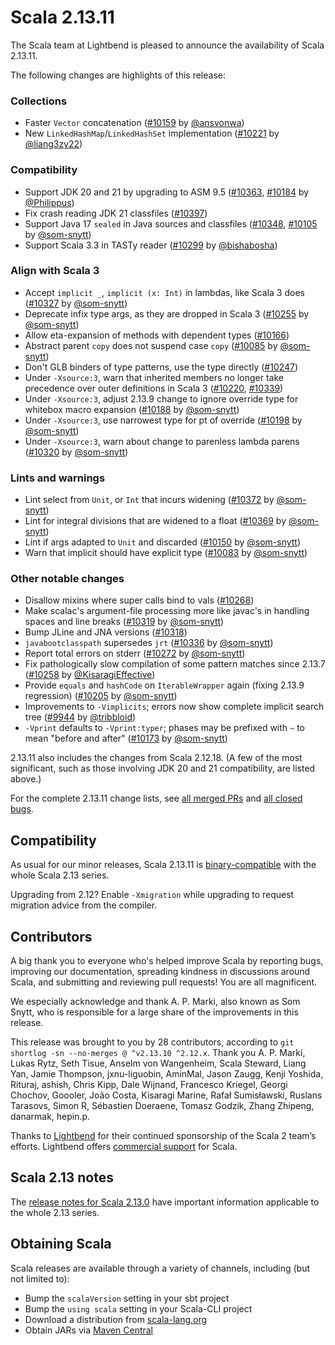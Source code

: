 # Scala 2.13.11

The Scala team at Lightbend is pleased to announce the availability of Scala 2.13.11.

The following changes are highlights of this release:

### Collections

* Faster `Vector` concatenation ([#10159](https://github.com/scala/scala/pull/10159) by [@ansvonwa](https://github.com/ansvonwa))
* New `LinkedHashMap`/`LinkedHashSet` implementation ([#10221](https://github.com/scala/scala/pull/10221) by [@liang3zy22](https://github.com/liang3zy22))

### Compatibility

* Support JDK 20 and 21 by upgrading to ASM 9.5 ([#10363](https://github.com/scala/scala/pull/10363), [#10184](https://github.com/scala/scala/pull/10184) by [@Philippus](https://github.com/Philippus))
* Fix crash reading JDK 21 classfiles ([#10397](https://github.com/scala/scala/pull/10397))
* Support Java 17 `sealed` in Java sources and classfiles ([#10348](https://github.com/scala/scala/pull/10348), [#10105](https://github.com/scala/scala/pull/10105) by [@som-snytt](https://github.com/som-snytt))
* Support Scala 3.3 in TASTy reader ([#10299](https://github.com/scala/scala/pull/10299) by [@bishabosha](https://github.com/bishabosha))

### Align with Scala 3

* Accept `implicit _`, `implicit (x: Int)` in lambdas, like Scala 3 does ([#10327](https://github.com/scala/scala/pull/10327) by [@som-snytt](https://github.com/som-snytt))
* Deprecate infix type args, as they are dropped in Scala 3 ([#10255](https://github.com/scala/scala/pull/10255) by [@som-snytt](https://github.com/som-snytt))
* Allow eta-expansion of methods with dependent types ([#10166](https://github.com/scala/scala/pull/10166))
* Abstract parent `copy` does not suspend case `copy` ([#10085](https://github.com/scala/scala/pull/10085) by [@som-snytt](https://github.com/som-snytt))
* Don't GLB binders of type patterns, use the type directly ([#10247](https://github.com/scala/scala/pull/10247))
* Under `-Xsource:3`, warn that inherited members no longer take precedence over outer definitions in Scala 3 ([#10220](https://github.com/scala/scala/pull/10220), [#10339](https://github.com/scala/scala/pull/10339))
* Under `-Xsource:3`, adjust 2.13.9 change to ignore override type for whitebox macro expansion ([#10188](https://github.com/scala/scala/pull/10188) by [@som-snytt](https://github.com/som-snytt))
* Under `-Xsource:3`, use narrowest type for pt of override  ([#10198](https://github.com/scala/scala/pull/10198) by [@som-snytt](https://github.com/som-snytt))
* Under `-Xsource:3`, warn about change to parenless lambda parens ([#10320](https://github.com/scala/scala/pull/10320) by [@som-snytt](https://github.com/som-snytt))

### Lints and warnings

* Lint select from `Unit`, or `Int` that incurs widening ([#10372](https://github.com/scala/scala/pull/10372) by [@som-snytt](https://github.com/som-snytt))
* Lint for integral divisions that are widened to a float ([#10369](https://github.com/scala/scala/pull/10369) by [@som-snytt](https://github.com/som-snytt))
* Lint if args adapted to `Unit` and discarded ([#10150](https://github.com/scala/scala/pull/10150) by [@som-snytt](https://github.com/som-snytt))
* Warn that implicit should have explicit type ([#10083](https://github.com/scala/scala/pull/10083) by [@som-snytt](https://github.com/som-snytt))

### Other notable changes

* Disallow mixins where super calls bind to vals ([#10268](https://github.com/scala/scala/pull/10268))
* Make scalac's argument-file processing more like javac's in handling spaces and line breaks ([#10319](https://github.com/scala/scala/pull/10319) by [@som-snytt](https://github.com/som-snytt))
* Bump JLine and JNA versions ([#10318](https://github.com/scala/scala/pull/10318))
* `javabootclasspath` supersedes `jrt` ([#10336](https://github.com/scala/scala/pull/10336) by [@som-snytt](https://github.com/som-snytt))
* Report total errors on stderr ([#10272](https://github.com/scala/scala/pull/10272) by [@som-snytt](https://github.com/som-snytt))
* Fix pathologically slow compilation of some pattern matches since 2.13.7 ([#10258](https://github.com/scala/scala/pull/10258) by [@KisaragiEffective](https://github.com/KisaragiEffective))
* Provide `equals` and `hashCode` on `IterableWrapper` again (fixing 2.13.9 regression) ([#10205](https://github.com/scala/scala/pull/10205) by [@som-snytt](https://github.com/som-snytt))
* Improvements to `-Vimplicits`; errors now show complete implicit search tree ([#9944](https://github.com/scala/scala/pull/9944) by [@tribbloid](https://github.com/tribbloid))
* `-Vprint` defaults to `-Vprint:typer`; phases may be prefixed with `~` to mean "before and after" ([#10173](https://github.com/scala/scala/pull/10173) by [@som-snytt](https://github.com/som-snytt))

2.13.11 also includes the changes from Scala 2.12.18. (A few of the most significant, such as those involving JDK 20 and 21 compatibility, are listed above.)

For the complete 2.13.11 change lists, see [all merged PRs](https://github.com/scala/scala/pulls?q=is%3Amerged%20milestone%3A2.13.11) and [all closed bugs](https://github.com/scala/bug/issues?utf8=%E2%9C%93&q=is%3Aclosed+milestone%3A2.13.11).

## Compatibility

As usual for our minor releases, Scala 2.13.11 is [binary-compatible](https://docs.scala-lang.org/overviews/core/binary-compatibility-of-scala-releases.html) with the whole Scala 2.13 series.

Upgrading from 2.12? Enable `-Xmigration` while upgrading to request migration advice from the compiler.

## Contributors

A big thank you to everyone who's helped improve Scala by reporting bugs, improving our documentation, spreading kindness in discussions around Scala, and submitting and reviewing pull requests! You are all magnificent.

We especially acknowledge and thank A. P. Marki, also known as Som Snytt, who is responsible for a large share of the improvements in this release.

This release was brought to you by 28 contributors, according to `git shortlog -sn --no-merges @ ^v2.13.10 ^2.12.x`. Thank you A. P. Marki, Lukas Rytz, Seth Tisue, Anselm von Wangenheim, Scala Steward, Liang Yan, Jamie Thompson, jxnu-liguobin, AminMal, Jason Zaugg, Kenji Yoshida, Rituraj, ashish, Chris Kipp, Dale Wijnand, Francesco Kriegel, Georgi Chochov, Goooler, João Costa, Kisaragi Marine, Rafał Sumisławski, Ruslans Tarasovs, Simon R, Sébastien Doeraene, Tomasz Godzik, Zhang Zhipeng, danarmak, hepin.p.

Thanks to [Lightbend](https://www.lightbend.com/scala) for their continued sponsorship of the Scala 2 team’s efforts. Lightbend offers [commercial support](https://www.lightbend.com/lightbend-platform-subscription) for Scala.

## Scala 2.13 notes

The [release notes for Scala 2.13.0](https://github.com/scala/scala/releases/v2.13.0) have important information applicable to the whole 2.13 series.

## Obtaining Scala

Scala releases are available through a variety of channels, including (but not limited to):

* Bump the `scalaVersion` setting in your sbt project
* Bump the `using scala` setting in your Scala-CLI project
* Download a distribution from [scala-lang.org](https://scala-lang.org/download/2.13.11.html)
* Obtain JARs via [Maven Central](https://search.maven.org/search?q=g:org.scala-lang%20AND%20v:2.13.11)
